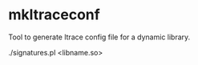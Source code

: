 # mkltraceconf
Tool to generate ltrace config file for a dynamic library.

./signatures.pl <libname.so>
